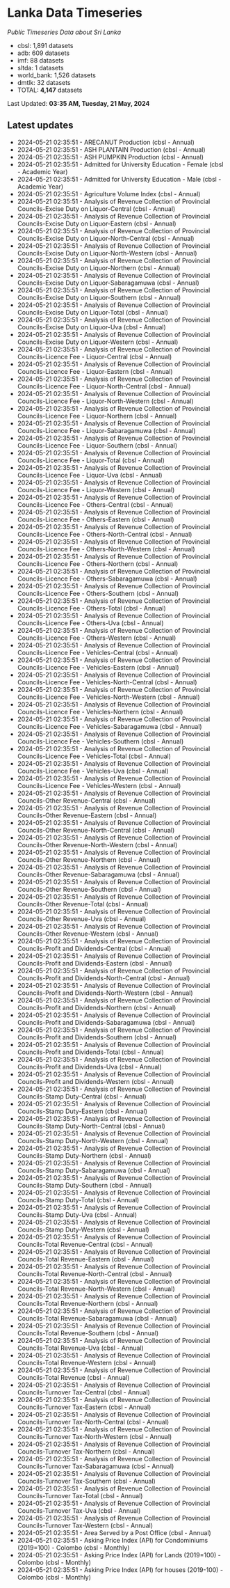 # Lanka Data Timeseries
*Public Timeseries Data about Sri Lanka*

* cbsl: 1,891 datasets
* adb: 609 datasets
* imf: 88 datasets
* sltda: 1 datasets
* world_bank: 1,526 datasets
* dmtlk: 32 datasets
* TOTAL: **4,147** datasets

Last Updated: **03:35 AM, Tuesday, 21 May, 2024**

## Latest updates

* 2024-05-21 02:35:51 - ARECANUT Production (cbsl - Annual)
* 2024-05-21 02:35:51 - ASH PLANTAIN Production (cbsl - Annual)
* 2024-05-21 02:35:51 - ASH PUMPKIN Production (cbsl - Annual)
* 2024-05-21 02:35:51 - Admitted for University Education - Female (cbsl - Academic Year)
* 2024-05-21 02:35:51 - Admitted for University Education - Male (cbsl - Academic Year)
* 2024-05-21 02:35:51 - Agriculture Volume Index (cbsl - Annual)
* 2024-05-21 02:35:51 - Analysis of Revenue Collection of Provincial Councils-Excise Duty on Liquor-Central (cbsl - Annual)
* 2024-05-21 02:35:51 - Analysis of Revenue Collection of Provincial Councils-Excise Duty on Liquor-Eastern (cbsl - Annual)
* 2024-05-21 02:35:51 - Analysis of Revenue Collection of Provincial Councils-Excise Duty on Liquor-North-Central (cbsl - Annual)
* 2024-05-21 02:35:51 - Analysis of Revenue Collection of Provincial Councils-Excise Duty on Liquor-North-Western (cbsl - Annual)
* 2024-05-21 02:35:51 - Analysis of Revenue Collection of Provincial Councils-Excise Duty on Liquor-Northern (cbsl - Annual)
* 2024-05-21 02:35:51 - Analysis of Revenue Collection of Provincial Councils-Excise Duty on Liquor-Sabaragamuwa (cbsl - Annual)
* 2024-05-21 02:35:51 - Analysis of Revenue Collection of Provincial Councils-Excise Duty on Liquor-Southern (cbsl - Annual)
* 2024-05-21 02:35:51 - Analysis of Revenue Collection of Provincial Councils-Excise Duty on Liquor-Total (cbsl - Annual)
* 2024-05-21 02:35:51 - Analysis of Revenue Collection of Provincial Councils-Excise Duty on Liquor-Uva (cbsl - Annual)
* 2024-05-21 02:35:51 - Analysis of Revenue Collection of Provincial Councils-Excise Duty on Liquor-Western (cbsl - Annual)
* 2024-05-21 02:35:51 - Analysis of Revenue Collection of Provincial Councils-Licence Fee - Liquor-Central (cbsl - Annual)
* 2024-05-21 02:35:51 - Analysis of Revenue Collection of Provincial Councils-Licence Fee - Liquor-Eastern (cbsl - Annual)
* 2024-05-21 02:35:51 - Analysis of Revenue Collection of Provincial Councils-Licence Fee - Liquor-North-Central (cbsl - Annual)
* 2024-05-21 02:35:51 - Analysis of Revenue Collection of Provincial Councils-Licence Fee - Liquor-North-Western (cbsl - Annual)
* 2024-05-21 02:35:51 - Analysis of Revenue Collection of Provincial Councils-Licence Fee - Liquor-Northern (cbsl - Annual)
* 2024-05-21 02:35:51 - Analysis of Revenue Collection of Provincial Councils-Licence Fee - Liquor-Sabaragamuwa (cbsl - Annual)
* 2024-05-21 02:35:51 - Analysis of Revenue Collection of Provincial Councils-Licence Fee - Liquor-Southern (cbsl - Annual)
* 2024-05-21 02:35:51 - Analysis of Revenue Collection of Provincial Councils-Licence Fee - Liquor-Total (cbsl - Annual)
* 2024-05-21 02:35:51 - Analysis of Revenue Collection of Provincial Councils-Licence Fee - Liquor-Uva (cbsl - Annual)
* 2024-05-21 02:35:51 - Analysis of Revenue Collection of Provincial Councils-Licence Fee - Liquor-Western (cbsl - Annual)
* 2024-05-21 02:35:51 - Analysis of Revenue Collection of Provincial Councils-Licence Fee - Others-Central (cbsl - Annual)
* 2024-05-21 02:35:51 - Analysis of Revenue Collection of Provincial Councils-Licence Fee - Others-Eastern (cbsl - Annual)
* 2024-05-21 02:35:51 - Analysis of Revenue Collection of Provincial Councils-Licence Fee - Others-North-Central (cbsl - Annual)
* 2024-05-21 02:35:51 - Analysis of Revenue Collection of Provincial Councils-Licence Fee - Others-North-Western (cbsl - Annual)
* 2024-05-21 02:35:51 - Analysis of Revenue Collection of Provincial Councils-Licence Fee - Others-Northern (cbsl - Annual)
* 2024-05-21 02:35:51 - Analysis of Revenue Collection of Provincial Councils-Licence Fee - Others-Sabaragamuwa (cbsl - Annual)
* 2024-05-21 02:35:51 - Analysis of Revenue Collection of Provincial Councils-Licence Fee - Others-Southern (cbsl - Annual)
* 2024-05-21 02:35:51 - Analysis of Revenue Collection of Provincial Councils-Licence Fee - Others-Total (cbsl - Annual)
* 2024-05-21 02:35:51 - Analysis of Revenue Collection of Provincial Councils-Licence Fee - Others-Uva (cbsl - Annual)
* 2024-05-21 02:35:51 - Analysis of Revenue Collection of Provincial Councils-Licence Fee - Others-Western (cbsl - Annual)
* 2024-05-21 02:35:51 - Analysis of Revenue Collection of Provincial Councils-Licence Fee - Vehicles-Central (cbsl - Annual)
* 2024-05-21 02:35:51 - Analysis of Revenue Collection of Provincial Councils-Licence Fee - Vehicles-Eastern (cbsl - Annual)
* 2024-05-21 02:35:51 - Analysis of Revenue Collection of Provincial Councils-Licence Fee - Vehicles-North-Central (cbsl - Annual)
* 2024-05-21 02:35:51 - Analysis of Revenue Collection of Provincial Councils-Licence Fee - Vehicles-North-Western (cbsl - Annual)
* 2024-05-21 02:35:51 - Analysis of Revenue Collection of Provincial Councils-Licence Fee - Vehicles-Northern (cbsl - Annual)
* 2024-05-21 02:35:51 - Analysis of Revenue Collection of Provincial Councils-Licence Fee - Vehicles-Sabaragamuwa (cbsl - Annual)
* 2024-05-21 02:35:51 - Analysis of Revenue Collection of Provincial Councils-Licence Fee - Vehicles-Southern (cbsl - Annual)
* 2024-05-21 02:35:51 - Analysis of Revenue Collection of Provincial Councils-Licence Fee - Vehicles-Total (cbsl - Annual)
* 2024-05-21 02:35:51 - Analysis of Revenue Collection of Provincial Councils-Licence Fee - Vehicles-Uva (cbsl - Annual)
* 2024-05-21 02:35:51 - Analysis of Revenue Collection of Provincial Councils-Licence Fee - Vehicles-Western (cbsl - Annual)
* 2024-05-21 02:35:51 - Analysis of Revenue Collection of Provincial Councils-Other Revenue-Central (cbsl - Annual)
* 2024-05-21 02:35:51 - Analysis of Revenue Collection of Provincial Councils-Other Revenue-Eastern (cbsl - Annual)
* 2024-05-21 02:35:51 - Analysis of Revenue Collection of Provincial Councils-Other Revenue-North-Central (cbsl - Annual)
* 2024-05-21 02:35:51 - Analysis of Revenue Collection of Provincial Councils-Other Revenue-North-Western (cbsl - Annual)
* 2024-05-21 02:35:51 - Analysis of Revenue Collection of Provincial Councils-Other Revenue-Northern (cbsl - Annual)
* 2024-05-21 02:35:51 - Analysis of Revenue Collection of Provincial Councils-Other Revenue-Sabaragamuwa (cbsl - Annual)
* 2024-05-21 02:35:51 - Analysis of Revenue Collection of Provincial Councils-Other Revenue-Southern (cbsl - Annual)
* 2024-05-21 02:35:51 - Analysis of Revenue Collection of Provincial Councils-Other Revenue-Total (cbsl - Annual)
* 2024-05-21 02:35:51 - Analysis of Revenue Collection of Provincial Councils-Other Revenue-Uva (cbsl - Annual)
* 2024-05-21 02:35:51 - Analysis of Revenue Collection of Provincial Councils-Other Revenue-Western (cbsl - Annual)
* 2024-05-21 02:35:51 - Analysis of Revenue Collection of Provincial Councils-Profit and Dividends-Central (cbsl - Annual)
* 2024-05-21 02:35:51 - Analysis of Revenue Collection of Provincial Councils-Profit and Dividends-Eastern (cbsl - Annual)
* 2024-05-21 02:35:51 - Analysis of Revenue Collection of Provincial Councils-Profit and Dividends-North-Central (cbsl - Annual)
* 2024-05-21 02:35:51 - Analysis of Revenue Collection of Provincial Councils-Profit and Dividends-North-Western (cbsl - Annual)
* 2024-05-21 02:35:51 - Analysis of Revenue Collection of Provincial Councils-Profit and Dividends-Northern (cbsl - Annual)
* 2024-05-21 02:35:51 - Analysis of Revenue Collection of Provincial Councils-Profit and Dividends-Sabaragamuwa (cbsl - Annual)
* 2024-05-21 02:35:51 - Analysis of Revenue Collection of Provincial Councils-Profit and Dividends-Southern (cbsl - Annual)
* 2024-05-21 02:35:51 - Analysis of Revenue Collection of Provincial Councils-Profit and Dividends-Total (cbsl - Annual)
* 2024-05-21 02:35:51 - Analysis of Revenue Collection of Provincial Councils-Profit and Dividends-Uva (cbsl - Annual)
* 2024-05-21 02:35:51 - Analysis of Revenue Collection of Provincial Councils-Profit and Dividends-Western (cbsl - Annual)
* 2024-05-21 02:35:51 - Analysis of Revenue Collection of Provincial Councils-Stamp Duty-Central (cbsl - Annual)
* 2024-05-21 02:35:51 - Analysis of Revenue Collection of Provincial Councils-Stamp Duty-Eastern (cbsl - Annual)
* 2024-05-21 02:35:51 - Analysis of Revenue Collection of Provincial Councils-Stamp Duty-North-Central (cbsl - Annual)
* 2024-05-21 02:35:51 - Analysis of Revenue Collection of Provincial Councils-Stamp Duty-North-Western (cbsl - Annual)
* 2024-05-21 02:35:51 - Analysis of Revenue Collection of Provincial Councils-Stamp Duty-Northern (cbsl - Annual)
* 2024-05-21 02:35:51 - Analysis of Revenue Collection of Provincial Councils-Stamp Duty-Sabaragamuwa (cbsl - Annual)
* 2024-05-21 02:35:51 - Analysis of Revenue Collection of Provincial Councils-Stamp Duty-Southern (cbsl - Annual)
* 2024-05-21 02:35:51 - Analysis of Revenue Collection of Provincial Councils-Stamp Duty-Total (cbsl - Annual)
* 2024-05-21 02:35:51 - Analysis of Revenue Collection of Provincial Councils-Stamp Duty-Uva (cbsl - Annual)
* 2024-05-21 02:35:51 - Analysis of Revenue Collection of Provincial Councils-Stamp Duty-Western (cbsl - Annual)
* 2024-05-21 02:35:51 - Analysis of Revenue Collection of Provincial Councils-Total Revenue-Central (cbsl - Annual)
* 2024-05-21 02:35:51 - Analysis of Revenue Collection of Provincial Councils-Total Revenue-Eastern (cbsl - Annual)
* 2024-05-21 02:35:51 - Analysis of Revenue Collection of Provincial Councils-Total Revenue-North-Central (cbsl - Annual)
* 2024-05-21 02:35:51 - Analysis of Revenue Collection of Provincial Councils-Total Revenue-North-Western (cbsl - Annual)
* 2024-05-21 02:35:51 - Analysis of Revenue Collection of Provincial Councils-Total Revenue-Northern (cbsl - Annual)
* 2024-05-21 02:35:51 - Analysis of Revenue Collection of Provincial Councils-Total Revenue-Sabaragamuwa (cbsl - Annual)
* 2024-05-21 02:35:51 - Analysis of Revenue Collection of Provincial Councils-Total Revenue-Southern (cbsl - Annual)
* 2024-05-21 02:35:51 - Analysis of Revenue Collection of Provincial Councils-Total Revenue-Uva (cbsl - Annual)
* 2024-05-21 02:35:51 - Analysis of Revenue Collection of Provincial Councils-Total Revenue-Western (cbsl - Annual)
* 2024-05-21 02:35:51 - Analysis of Revenue Collection of Provincial Councils-Total Revenue (cbsl - Annual)
* 2024-05-21 02:35:51 - Analysis of Revenue Collection of Provincial Councils-Turnover Tax-Central (cbsl - Annual)
* 2024-05-21 02:35:51 - Analysis of Revenue Collection of Provincial Councils-Turnover Tax-Eastern (cbsl - Annual)
* 2024-05-21 02:35:51 - Analysis of Revenue Collection of Provincial Councils-Turnover Tax-North-Central (cbsl - Annual)
* 2024-05-21 02:35:51 - Analysis of Revenue Collection of Provincial Councils-Turnover Tax-North-Western (cbsl - Annual)
* 2024-05-21 02:35:51 - Analysis of Revenue Collection of Provincial Councils-Turnover Tax-Northern (cbsl - Annual)
* 2024-05-21 02:35:51 - Analysis of Revenue Collection of Provincial Councils-Turnover Tax-Sabaragamuwa (cbsl - Annual)
* 2024-05-21 02:35:51 - Analysis of Revenue Collection of Provincial Councils-Turnover Tax-Southern (cbsl - Annual)
* 2024-05-21 02:35:51 - Analysis of Revenue Collection of Provincial Councils-Turnover Tax-Total (cbsl - Annual)
* 2024-05-21 02:35:51 - Analysis of Revenue Collection of Provincial Councils-Turnover Tax-Uva (cbsl - Annual)
* 2024-05-21 02:35:51 - Analysis of Revenue Collection of Provincial Councils-Turnover Tax-Western (cbsl - Annual)
* 2024-05-21 02:35:51 - Area Served by a Post Office (cbsl - Annual)
* 2024-05-21 02:35:51 - Asking Price Index (API) for Condominiums (2019=100) - Colombo (cbsl - Monthly)
* 2024-05-21 02:35:51 - Asking Price Index (API) for Lands (2019=100) - Colombo (cbsl - Monthly)
* 2024-05-21 02:35:51 - Asking Price Index (API) for houses (2019-100) - Colombo (cbsl - Monthly)